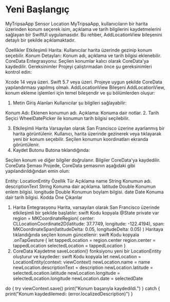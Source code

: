 # Yeni Başlangıç
MyTripsaApp Sensor Location
MyTripsaApp, kullanıcıların bir harita üzerinden konum seçerek isim, açıklama ve tarih bilgilerini kaydetmelerini sağlayan bir SwiftUI uygulamasıdır. Bu rehber, AddLocationView bileşenini detaylı bir şekilde açıklamaktadır.

Özellikler
Etkileşimli Harita: Kullanıcılar harita üzerinde gezinip konum seçebilir.
Konum Detayları: Konum adı, açıklama ve tarih bilgisi eklenebilir.
CoreData Entegrasyonu: Seçilen konumlar kalıcı olarak CoreData'ya kaydedilir.
Gereksinimler
Projeyi çalıştırmadan önce şu gereksinimleri kontrol edin:

Xcode 14 veya üzeri.
Swift 5.7 veya üzeri.
Projeye uygun şekilde CoreData yapılandırması yapılmış olmalı.
AddLocationView Bileşeni
AddLocationView, konum ekleme işlemleri için temel bileşendir ve şu bölümlerden oluşur:

1. Metin Giriş Alanları
Kullanıcılar şu bilgileri sağlayabilir:

Konum Adı: Eklenen konumun adı.
Açıklama: Konuma dair notlar.
2. Tarih Seçici
WheelDatePicker ile konumun tarih bilgisi seçilebilir.

3. Etkileşimli Harita
Varsayılan olarak San Francisco üzerine ayarlanmış bir harita görüntülenir.
Kullanıcı, harita üzerinde gezinerek veya tıklayarak yeni bir konum seçebilir. Seçilen konumun koordinatları ekranda görüntülenir.
4. Kaydet Butonu
Butona tıklandığında:

Seçilen konum ve diğer bilgiler doğrulanır.
Bilgiler CoreData'ya kaydedilir.
CoreData Şeması
Projede, CoreData şemasının aşağıdaki gibi yapılandırıldığından emin olun:

Entity: LocationEntity
Özellik	Tür	Açıklama
name	String	Konumun adı.
descriptionText	String	Konuma dair açıklama.
latitude	Double	Konumun enlem bilgisi.
longitude	Double	Konumun boylam bilgisi.
date	Date	Konuma dair tarih bilgisi.
Kodda Öne Çıkanlar
1. Harita Entegrasyonu
Harita, varsayılan olarak San Francisco üzerinde etkileşimli bir şekilde başlatılır:
swift
Kodu kopyala
@State private var region = MKCoordinateRegion(
    center: CLLocationCoordinate2D(latitude: 37.7749, longitude: -122.4194),
    span: MKCoordinateSpan(latitudeDelta: 0.05, longitudeDelta: 0.05)
)
Haritaya tıklandığında seçilen konum güncellenir:
swift
Kodu kopyala
.onTapGesture {
    let tappedLocation = region.center
    region.center = tappedLocation
    selectedLocation = tappedLocation
}
2. CoreData Kaydetme
saveLocation() fonksiyonu yeni bir LocationEntity oluşturur ve kaydeder:
swift
Kodu kopyala
let newLocation = LocationEntity(context: viewContext)
newLocation.name = name
newLocation.descriptionText = description
newLocation.latitude = selectedLocation.latitude
newLocation.longitude = selectedLocation.longitude
newLocation.date = selectedDate

do {
    try viewContext.save()
    print("Konum başarıyla kaydedildi.")
} catch {
    print("Konum kaydedilemedi: \(error.localizedDescription)")
}
